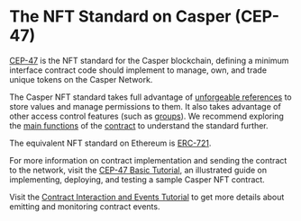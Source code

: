 # The NFT Standard on Casper (CEP-47)

[CEP-47](https://github.com/casper-ecosystem/casper-nft-cep47) is the NFT standard for the Casper blockchain, defining a minimum interface contract code should implement to manage, own, and trade unique tokens on the Casper Network. 

The Casper NFT standard takes full advantage of [unforgeable references](https://docs.casperlabs.io/design/uref/) to store values and manage permissions to them. It also takes advantage of other access control features (such as [groups](https://docs.casperlabs.io/glossary/G/#groups)). We recommend exploring the [main functions](/Basic-Tutorial.md#casper-nft-cep-47-functions) of the [contract](https://github.com/casper-ecosystem/casper-nft-cep47/blob/master/cep47/bin/cep47_token.rs) to understand the standard further.

The equivalent NFT standard on Ethereum is [ERC-721](https://eips.ethereum.org/EIPS/eip-721).

For more information on contract implementation and sending the contract to the network, visit the [CEP-47 Basic Tutorial](Basic-Tutorial.md), an illustrated guide on implementing, deploying, and testing a sample Casper NFT contract.

Visit the [Contract Interaction and Events Tutorial](/Contract-Interaction-Tutorial.md) to get more details about emitting and monitoring contract events.